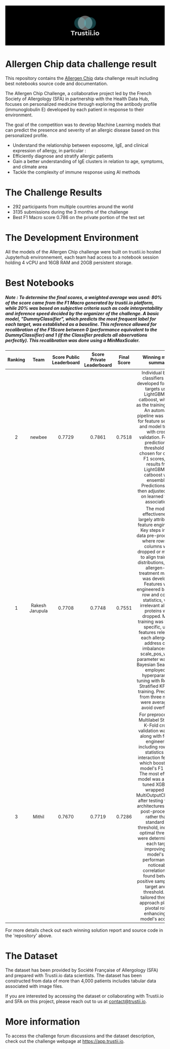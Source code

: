 ![trustii logo](/HeroImage.png)

# Allergen Chip data challenge result
This repository contains the [Allergen Chip](https://www.trustii.io/post/allergen-chip) data challenge result including best notebooks source code and documentation.

The Allergen Chip Challenge, a collaborative project led by the French Society of Allergology (SFA) in partnership with the Health Data Hub, focuses on personalized medicine through exploring the antibody profile (immunoglobulin E) developed by each patient in response to their environment. 

The goal of the competition was to develop Machine Learning models that can predict the presence and severity of an allergic disease based on this personalized profile. 
* Understand the relationship between exposome, IgE, and clinical expression of allergy, in particular : 
* Efficiently diagnose and stratify allergic patients
* Gain a better understanding of IgE clusters in relation to age, symptoms, and climate area
* Tackle the complexity of immune response using AI methods

# The Challenge Results

* 292 participants from multiple countries around the world
* 3135 submissions during the 3 months of the challenge
* Best F1 Macro score 0.786 on the private portion of the test set

# The Development Environment 

All the models of the Allergen Chip challenge were built on trustii.io hosted Jupyterhub environnement, each team had access to a notebook session holding 4 vCPU and 16GB RAM and 20GB persistent storage.

# Best Notebooks

##### Note : To determine the final scores, a weighted average was used: 80% of the score came from the F1 Macro generated by trustii.io platform, while 20% was based on subjective criteria such as code interpretability and inference speed decided by the organizer of the challenge. A basic model, "DummyClassifier", which predicts the most frequent label for each target, was established as a baseline. This reference allowed for recalibration of the F1Score between 0 (performance equivalent to the DummyClassifier) and 1 (if the Classifier predicts all observations perfectly). This recalibration was done using a MinMaxScaler.

| Ranking    | Team               | Score Public Leaderboard | Score Private Leaderboard | Final Score | Winning model summary |
|:----------:|:------------------:|:-------------------:|:-------------------:|:-------------------:|:-------------------------------------------:|
| 2          | newbee             | 0.7729 | 0.7861 | 0.7518 | Individual binary classifiers were developed for the 27 targets using LightGBM and catboost, with AUC as the training metric. An automated pipeline was created for feature selection and model training with cross-validation. For final predictions, a threshold was chosen for optimal F1 scores, and results from LightGBM and catboost were ensembled. Predictions were then adjusted based on learned target associations. |
| 1          | Rakesh Jarupula    | 0.7708 | 0.7748 | 0.7551 |The model's effectiveness is largely attributed to feature engineering. Key steps include data pre-processing, where rows and columns were dropped or modified to align train-test distributions, and an allergen-to-treatment mapping was developed. Features were engineered based on row and column statistics, while irrelevant allergen proteins were dropped. Model training was target-specific, using features relevant to each allergen. To address class imbalances, the scale_pos_weight parameter was used. Bayesian Search was employed for hyperparameter tuning with Repeated Stratified KFold for training. Predictions from three models were averaged to avoid overfitting.  |
| 3          | Mithil             | 0.7670 | 0.7719 | 0.7286 |For preprocessing, Multilabel Stratified K-Fold cross-validation was used along with feature engineering, including row-wise statistics and interaction features, which boosted the model's F1 score. The most effective model was a finely-tuned XGBoost, wrapped in a MultiOutputClassifier, after testing various architectures. During post-processing, rather than a standard 0.5 threshold, individual optimal thresholds were determined for each target, improving the model's F1 performance. A noticeable correlation was found between positive samples in a target and its threshold. This tailored threshold approach played a pivotal role in enhancing the model's accuracy |

For more details check out each winning solution report and source code in the 'repository' above.

# The Dataset

The dataset has been provided by Société Française of Allergology (SFA) and prepared with Trustii.io data scientists. The dataset has been constructed from data of more than 4,000 patients includes tabular data associated with image files.

If you are interested by accessing the dataset or collaborating with Trustii.io and SFA on this project, please reach out to us at contact@trustii.io.

# More information

To access the challenge forum discussions and the dataset description, check out the challenge webpage at https://app.trustii.io.


